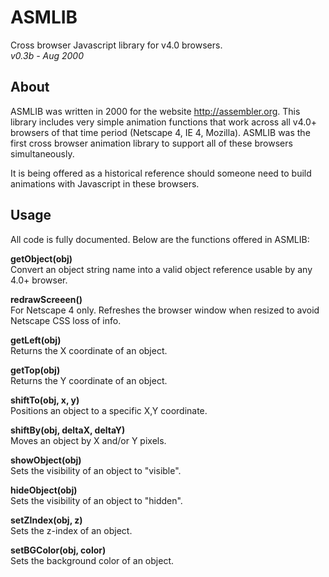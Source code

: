 ASMLIB
==

Cross browser Javascript library for v4.0 browsers.<br>
*v0.3b - Aug 2000*


About
--

ASMLIB was written in 2000 for the website http://assembler.org.  This library includes very simple animation functions that work across all v4.0+ browsers of that time period (Netscape 4, IE 4, Mozilla).  ASMLIB was the first cross browser animation library to support all of these browsers simultaneously.

It is being offered as a historical reference should someone need to build animations with Javascript in these browsers.

Usage
--

All code is fully documented.  Below are the functions offered in ASMLIB:

**getObject(obj)**<br>
Convert an object string name into a valid object reference usable by any 4.0+ browser.

**redrawScreeen()**<br>
For Netscape 4 only.  Refreshes the browser window when resized to avoid Netscape CSS loss of info.

**getLeft(obj)**<br>
Returns the X coordinate of an object.

**getTop(obj)**<br>
Returns the Y coordinate of an object.

**shiftTo(obj, x, y)**<br>
Positions an object to a specific X,Y coordinate.

**shiftBy(obj, deltaX, deltaY)**<br>
Moves an object by X and/or Y pixels.

**showObject(obj)**<br>
Sets the visibility of an object to "visible".

**hideObject(obj)**<br>
Sets the visibility of an object to "hidden".

**setZIndex(obj, z)**<br>
Sets the z-index of an object.

**setBGColor(obj, color)**<br>
Sets the background color of an object.
